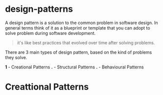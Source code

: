 # design-patterns

A design pattern is a solution to the common problem in software design. In general terms think of it as a blueprint or template that you can adopt to solve problem during software development.

> it's like best practices that evolved over time after solving problems.

There are 3 main types of design pattern, based on the kind of problems they solve.

**1** - Creational Patterns
**.** - Structural Patterns
**.** - Behavioural Patterns

# Creattional Patterns
